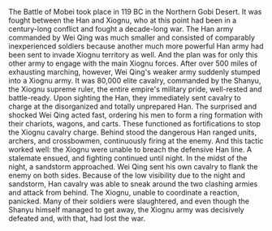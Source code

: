 The Battle of Mobei took place in 119 BC in the Northern Gobi Desert. It was fought between the Han and Xiognu, who at this point had been in a century-long conflict and fought a decade-long war. The Han army commanded by Wei Qing was much smaller and consisted of comparably inexperienced soldiers because another much more powerful Han army had been sent to invade Xiognu territory as well. And the plan was for only this other army to engage with the main Xiognu forces.
After over 500 miles of exhausting marching, however, Wei Qing's weaker army suddenly stumped into a Xiognu army. It was 80,000 elite cavalry, commanded by the Shanyu, the Xiognu supreme ruler, the entire empire's military pride, well-rested and battle-ready.
Upon sighting the Han, they immediately sent cavalry to charge at the disorganized and totally unprepared Han.
The surprised and shocked Wei Qing acted fast, ordering his men to form a ring formation with their chariots, wagons, and carts. These functioned as fortifications to stop the Xiognu cavalry charge. Behind stood the dangerous Han ranged units, archers, and crossbowmen, continuously firing at the enemy.
And this tactic worked well: the Xiognu were unable to breach the defensive Han line. A stalemate ensued, and fighting continued until night. In the midst of the night, a sandstorm approached. Wei Qing sent his own cavalry to flank the enemy on both sides. Because of the low visibility due to the night and sandstorm, Han cavalry was able to sneak around the two clashing armies and attack from behind. The Xiognu, unable to coordinate a reaction, panicked. Many of their soldiers were slaughtered, and even though the Shanyu himself managed to get away, the Xiognu army was decisively defeated and, with that, had lost the war.
